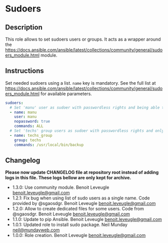 # Sudoers

## Description

This role allows to set sudoers users or groups.
It acts as a wrapper around the https://docs.ansible.com/ansible/latest/collections/community/general/sudoers_module.html module.

## Instructions

Set needed sudoers using a list. `name` key is mandatory. See the full list at https://docs.ansible.com/ansible/latest/collections/community/general/sudoers_module.html for available parameters.

```yaml
sudoers:
  # Set 'manu' user as sudoer with passwordless rights and being able to run any commands as sudoer
  - name: manu
    user: manu
    nopassword: true
    commands: ALL
  # Set 'techs' group users as sudoer with passwordless rights and only being able to execute backup command
  - name: techs_group
    group: techs
    commands: /usr/local/bin/backup
```

## Changelog

**Please now update CHANGELOG file at repository root instead of adding logs in this file.
These logs bellow are only kept for archive.**

* 1.3.0: Use community module. Benoit Leveugle <benoit.leveugle@gmail.com>
* 1.2.1: Fix bug when using list of sudo users as a single name. Code provided by @sgaosdgr. Benoit Leveugle <benoit.leveugle@gmail.com>
* 1.2.0: Allow to create dedicated files for some users. Code from @sgaosdgr. Benoit Leveugle <benoit.leveugle@gmail.com>
* 1.1.0: Update to pip Ansible. Benoit Leveugle <benoit.leveugle@gmail.com>
* 1.0.1: Updated role to install sudo package. Neil Munday <neil@mundayweb.com>
* 1.0.0: Role creation. Benoit Leveugle <benoit.leveugle@gmail.com>
